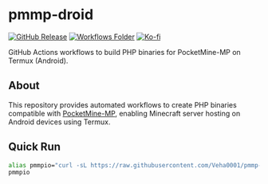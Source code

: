 # pmmp-droid

[![GitHub Release](https://img.shields.io/github/v/release/Veha0001/pmmp-droid?include_prereleases&display_name=release&style=for-the-badge&label=Download%20)](https://github.com/Veha0001/pmmp-droid/releases)
[![Workflows Folder](https://img.shields.io/badge/Workflows-Folder-cyan?style=for-the-badge&logo=github-actions&logoColor=%23FFFAFF&labelColor=%23303036&color=%2330BCED)](.github/workflows)
[![Ko-fi](https://img.shields.io/badge/support_me_on_ko--fi-F16061?style=for-the-badge&logo=kofi&logoColor=f5f5f5)](https://ko-fi.com/Veha0001)

GitHub Actions workflows to build PHP binaries for PocketMine-MP on Termux (Android).

## About

This repository provides automated workflows to create PHP binaries compatible with [PocketMine-MP](https://pmmp.io/), enabling Minecraft server hosting on Android devices using Termux.

## Quick Run

```bash
alias pmmpio="curl -sL https://raw.githubusercontent.com/Veha0001/pmmp-droid/refs/heads/main/pchan.sh | bash -s -"
pmmpio
```
